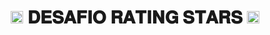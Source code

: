<h1 align="center"><img height="20px" src="https://i.pinimg.com/originals/0e/75/cc/0e75cc049032ce2cc9bd7d5807e9d8c4.gif"> 𝐃𝐄𝐒𝐀𝐅𝐈𝐎 𝐑𝐀𝐓𝐈𝐍𝐆 𝐒𝐓𝐀𝐑𝐒 <img height="20px" src="https://i.pinimg.com/originals/0e/75/cc/0e75cc049032ce2cc9bd7d5807e9d8c4.gif"> </h1>
